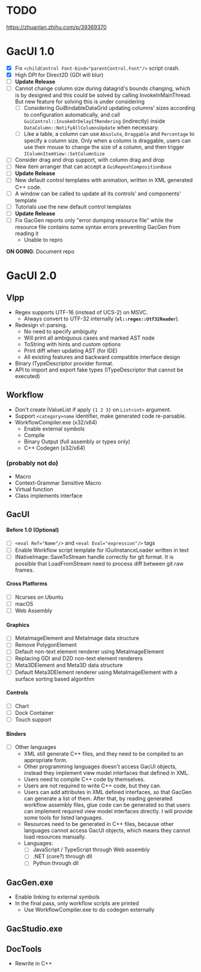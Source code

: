# TODO

https://zhuanlan.zhihu.com/p/39369370

# GacUI 1.0

- [x] Fix `<childControl Font-bind="parentControl.Font"/>` script crash.
- [x] High DPI for Direct2D (GDI will blur)
- [ ] **Update Release**
- [ ] Cannot change column size during datagrid's bounds changing, which is by designed and this could be solved by calling InvokeInMainThread. But new feature for solving this is under considering
  - [ ] Considering GuiBindableDataGrid updating columns' sizes according to configuration automatically, and call `GuiControl::InvokeOrDelayIfRendering` (indirectly) inside `DataColumn::NotifyAllColumnsUpdate` when necessary.
  - [ ] Like a table, a column can use `Absolute`, `Draggable` and `Percentage` to specify a column size. Only when a column is draggable, users can use their mouse to change the size of a column, and then trigger `IColumnItemView::SetColumnSize`
- [ ] Consider drag and drop support, with column drag and drop
- [ ] New item arranger that can accept a `GuiRepeatCompositionBase`
- [ ] **Update Release**
- [ ] New default control templates with animation, written in XML generated C++ code.
- [ ] A window can be called to update all its controls' and components' template
- [ ] Tutorials use the new default control templates
- [ ] **Update Release**
- [ ] Fix GacGen reports only "error dumping resource file" while the resource file contains some syntax errors preventing GacGen from reading it
  - Unable to repro

**ON GOING**: Document repo

# GacUI 2.0

## Vlpp

* Regex supports UTF-16 (instead of UCS-2) on MSVC.
  * Always convert to UTF-32 internally (**`vl::regex::Utf32Reader`**).
* Redesign vl::parsing.
  * No need to specify ambiguity
  * Will print all ambiguous cases and marked AST node
  * ToString with hints and custom options
  * Print diff when updating AST (for IDE)
  * All existing features and backward compatible interface design
* Binary ITypeDescriptor provider format.
* API to import and export fake types (ITypeDescriptor that cannot be executed)

## Workflow

* Don't create IValueList if apply `{1 2 3}` on `List<int>` argument.
* Support `<category>name` identifier, make generated code re-parsable.
* WorkflowCompiler.exe (x32/x64)
  * Enable external symbols
  * Compile
  * Binary Output (full assembly or types only)
  * C++ Codegen (x32/x64)

### (probably not do)

* Macro
* Context-Grammar Sensitive Macro
* Virtual function
* Class implements interface

## GacUI

#### Before 1.0 (Optional)
- [ ] `<eval Ref="Name"/>` and `<eval Eval="expression"/>` tags
- [ ] Enable Workflow script template for IGuiInstanceLoader written in text
- [ ] INativeImage::SaveToStream handle correctly for git format. It is possible that LoadFromStream need to process diff between git raw frames.

#### Cross Platforms
- [ ] Ncurses on Ubuntu
- [ ] macOS
- [ ] Web Assembly

#### Graphics
- [ ] MetaImageElement and MetaImage data structure
- [ ] Remove PolygonElement
- [ ] Default non-text element renderer using MetaImageElement
- [ ] Replacing GDI and D2D non-text element renderers
- [ ] Meta3DElement and Meta3D data structure
- [ ] Default Meta3DElement renderer using MetaImageElement with a surface sorting based algorithm

#### Controls
- [ ] Chart
- [ ] Dock Container
- [ ] Touch support

#### Binders
- [ ] Other languages
  - XML still generate C++ files, and they need to be compiled to an appropriate form.
  - Other programming languages doesn't access GacUI objects, instead they implement view model interfaces that defined in XML.
  - Users need to compile C++ code by themselves.
  - Users are not required to write C++ code, but they can.
  - Users can add attributes in XML defined interfaces, so that GacGen can generate a list of them. After that, by reading generated workflow assembly files, glue code can be generated so that users can implement required view model interfaces directly. I will provide some tools for listed languages.
  - Resources need to be generated in C++ files, because other languages cannot access GacUI objects, which means they cannot load resources manually.
  - Languages:
    - [ ] JavaScript / TypeScript through Web assembly
    - [ ] .NET (core?) through dll
    - [ ] Python through dll

## GacGen.exe

* Enable linking to external symbols
* In the final pass, only workflow scripts are printed
  * Use WorkflowCompiler.exe to do codegen externally

## GacStudio.exe

## DocTools

* Rewrite in C++
